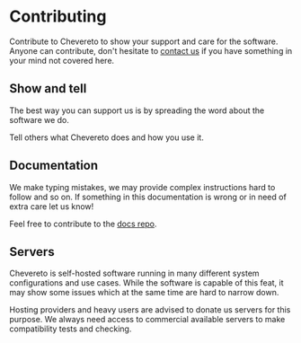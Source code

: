 # Contributing

Contribute to Chevereto to show your support and care for the software. Anyone can contribute, don't hesitate to [contact us](https://chevereto.com/contact) if you have something in your mind not covered here.

## Show and tell

The best way you can support us is by spreading the word about the software we do.

Tell others what Chevereto does and how you use it.

## Documentation

We make typing mistakes, we may provide complex instructions hard to follow and so on. If something in this documentation is wrong or in need of extra care let us know!

Feel free to contribute to the [docs repo](https://github.com/chevereto/v4-docs).

## Servers

Chevereto is self-hosted software running in many different system configurations and use cases. While the software is capable of this feat, it may show some issues which at the same time are hard to narrow down.

Hosting providers and heavy users are advised to donate us servers for this purpose. We always need access to commercial available servers to make compatibility tests and checking.
